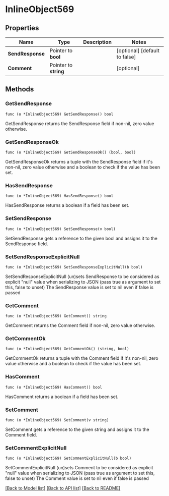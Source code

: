 # InlineObject569

## Properties

Name | Type | Description | Notes
------------ | ------------- | ------------- | -------------
**SendResponse** | Pointer to **bool** |  | [optional] [default to false]
**Comment** | Pointer to **string** |  | [optional] 

## Methods

### GetSendResponse

`func (o *InlineObject569) GetSendResponse() bool`

GetSendResponse returns the SendResponse field if non-nil, zero value otherwise.

### GetSendResponseOk

`func (o *InlineObject569) GetSendResponseOk() (bool, bool)`

GetSendResponseOk returns a tuple with the SendResponse field if it's non-nil, zero value otherwise
and a boolean to check if the value has been set.

### HasSendResponse

`func (o *InlineObject569) HasSendResponse() bool`

HasSendResponse returns a boolean if a field has been set.

### SetSendResponse

`func (o *InlineObject569) SetSendResponse(v bool)`

SetSendResponse gets a reference to the given bool and assigns it to the SendResponse field.

### SetSendResponseExplicitNull

`func (o *InlineObject569) SetSendResponseExplicitNull(b bool)`

SetSendResponseExplicitNull (un)sets SendResponse to be considered as explicit "null" value
when serializing to JSON (pass true as argument to set this, false to unset)
The SendResponse value is set to nil even if false is passed
### GetComment

`func (o *InlineObject569) GetComment() string`

GetComment returns the Comment field if non-nil, zero value otherwise.

### GetCommentOk

`func (o *InlineObject569) GetCommentOk() (string, bool)`

GetCommentOk returns a tuple with the Comment field if it's non-nil, zero value otherwise
and a boolean to check if the value has been set.

### HasComment

`func (o *InlineObject569) HasComment() bool`

HasComment returns a boolean if a field has been set.

### SetComment

`func (o *InlineObject569) SetComment(v string)`

SetComment gets a reference to the given string and assigns it to the Comment field.

### SetCommentExplicitNull

`func (o *InlineObject569) SetCommentExplicitNull(b bool)`

SetCommentExplicitNull (un)sets Comment to be considered as explicit "null" value
when serializing to JSON (pass true as argument to set this, false to unset)
The Comment value is set to nil even if false is passed

[[Back to Model list]](../README.md#documentation-for-models) [[Back to API list]](../README.md#documentation-for-api-endpoints) [[Back to README]](../README.md)


